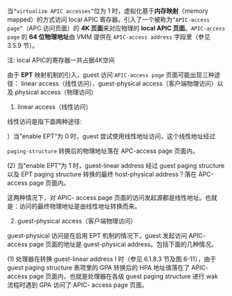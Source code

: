 
当`“virtualize APIC accesses”`位为 1 时，虚拟化基于**内存映射**（memory mapped）的方式访问 local APIC 寄存器。引入了一个被称为`“APIC-access page”`（APC 访问页面）的 **4K 页面**来对应物理的 **local APIC 页面**。`APIC-access page` 的 **64 位物理地址**由 VMM 提供在 `APIC-access address` 字段里（参见 3.5.9 节）。

注: local APIC的寄存器一共占据4K空间

由于 **EPT** 映射机制的引入，guest 访问 `APIC-access page` 页面可能出现三种途径： linear access（线性访问）、guest-physical access（客户端物理访问）以及 physical access（物理访问）

1. linear access（线性访问）

线性访问是指下面两种途径:

）当“enable EPT”为 0 时，guest 尝试使用线性地址访问，这个线性地址经过

 `paging-structure` 转换后的物理地址落在 APC-access page 页面内。

 (2) 当“enable EPT”为 1 时，guest-linear address 经过 guest paging structure 以及  EPT paging structure 转换的最终 host-physical address？落在 APC-access page 页面内。

这两种情况下，对 APIC- access page 页面的访问发起源都是线性地址。也就是：访问的最终物理地址是由线性地址转换而来。

2. guest-physical access（客户端物理访问）

guest-physical 访问是在启用 EPT 机制的情况下，guest 发起访问 APIC- access page 页面的地址是 guest-physical address。包括下面的几种情况。

 (1) 处理器在转换 guest-linear address I 时（参见 6.1.8.3 节及图 6-11），由于 guest  paging structure 表项里的 GPA 转换后的 HPA 地址值落在了 APIC- access page 页面内，也就是处理器在各级 guest paging structure 进行 wak 流程时遇到 GPA 访问了 APIC- access page 页面。